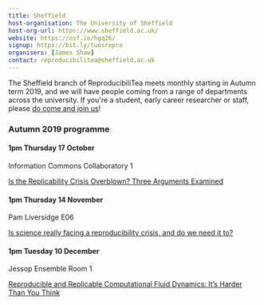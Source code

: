 ```yaml
---
title: Sheffield
host-organisation: The University of Sheffield
host-org-url: https://www.sheffield.ac.uk/
website: https://osf.io/hgq26/
signup: https://bit.ly/tuosrepro
organisers: [James Shaw]
contact: reproducibilitea@sheffield.ac.uk 
---
```

The Sheffield branch of ReproducibiliTea meets monthly starting in Autumn term 2019, and we will have people coming from a range of departments across the university.
If you're a student, early career researcher or staff, please [do come and join us](https://bit.ly/tuosrepro)!

### Autumn 2019 programme

#### 1pm Thursday 17 October

Information Commons Collaboratory 1

[Is the Replicability Crisis Overblown? Three Arguments Examined](https://doi.org/10.1177/1745691612463401)

#### 1pm Thursday 14 November

Pam Liversidge E06

[Is science really facing a reproducibility crisis, and do we need it to?](https://doi.org/10.1073/pnas.1708272114)

#### 1pm Tuesday 10 December

Jessop Ensemble Room 1

[Reproducible and Replicable Computational Fluid Dynamics: It’s Harder Than You Think](https://doi.org/10.1109/MCSE.2017.3151254)

